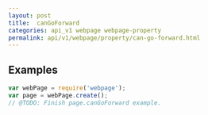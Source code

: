 ```yaml
---
layout: post
title:  canGoForward
categories: api_v1 webpage webpage-property
permalink: api/v1/webpage/property/can-go-forward.html
---
```


## Examples

```javascript
var webPage = require('webpage');
var page = webPage.create();
// @TODO: Finish page.canGoForward example.
```








